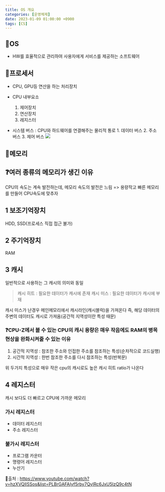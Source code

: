```yaml
---
title: OS 개요
categories: [운영체제]
date: 2023-01-09 01:00:00 +0900
tags: [CS]
---
```


## 📌OS

- HW를 효율적으로 관리하여 사용자에게 서비스를 제공하는 소프트웨어

## 📌프로세서

- CPU, GPU등 연산을 하는 처리장치

- CPU 내부요소
  1.  제어장치
  2.  연산장치
  3.  레지스터
- 시스템 버스 : CPU와 하드웨어를 연결해주는 물리적 통로 1. 데이터 버스 2. 주소 버스 3. 제어 버스
  ![](https://velog.velcdn.com/images/wjdtmfgh/post/745b074c-a6ca-4d95-8ed0-3efa8396cb01/image.png)

## 📌메모리

## ❓여러 종류의 메모리가 생긴 이유

CPU의 속도는 계속 발전하는데, 메모리 속도의 발전은 느림 => 용량작고 빠른 메모리를 만들어 CPU속도에 맞추자

## 1 보조기억장치

HDD, SSD(프로세스 직접 접근 불가)

## 2 주기억장치

RAM

## 3 캐시

일반적으로 사용하는 그 캐시의 의미와 동일

> 캐시 히트 : 필요한 데이터가 캐시에 존재
> 캐시 미스 : 필요한 데이터가 캐시에 부재

캐시 미스가 난경우 메인메모리에서 캐시라인(캐시블럭)을 가져온다
즉, 해당 데이터의 주변의 데이터도 캐시로 가져옴(공간적 지역성이란 특성 때문)

### ❓CPU-Z에서 볼 수 있는 CPU의 캐시 용량은 매우 작음에도 RAM의 병목현상을 완화시켜줄 수 있는 이유

1. 공간적 지역성 : 참조한 주소와 인접한 주소를 참조하는 특성(순차적으로 코드실행)
2. 시간적 지역성 : 한번 참조한 주소를 다시 참조하는 특성(반복문)

위 두가지 특성으로 매우 작은 cpu의 캐시로도 높은 캐시 히트 ratio가 나온다

## 4 레지스터

캐시 보다도 더 빠르고 CPU에 가까운 메모리

### 가시 레지스터

- 데이터 레지스터
- 주소 레지스터

### 불가시 레지스터

- 프로그램 카운터
- 명령어 레지스터
- 누산기

📮출처 : https://www.youtube.com/watch?v=hzXVQIlSSos&list=PLBrGAFAIyf5rby7QylRc6JxU5lzQ9c4tN
